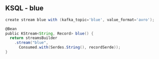 ## KSQL - blue

```groovy
create stream blue with (kafka_topic='blue', value_format='avro');
```

```groovy
@Bean
public KStream<String, Record> blue() {
  return streamsBuilder
    .stream("blue",
      Consumed.with(Serdes.String(), recordSerde));
}
```
